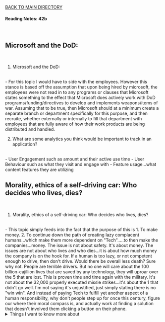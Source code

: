 [BACK TO MAIN DIRECTORY](../README.md)

#### Reading Notes: 42b
<br>

## Microsoft and the DoD:
<br>


1. Microsoft and the DoD:
<br>
- For this topic I would have to side with the employees. However this stance is based off the assumption that upon being hired by microsoft, the employees were not read in to any programs or clauses that Microsoft states something to the effect that Microsoft does actively work with DoD programs/funding/directives to develop and implements weapons/items of war. Assuming that to be true, then Microsoft should at a minimum create a separate branch or department specifically for this purpose, and then recruite, whether externally or internally to fill that department with employees that are fully aware of how their work products are being distributed and handled. 

2. What are some analytics you think would be important to track in an application?
<br>
- User Engagement such as amount and their active use time
- User Behaviour such as what they visit and engage with
- Feature usage...what content features they are utilizing


## Morality, ethics of a self-driving car: Who decides who lives, dies?
<br>


1. Morality, ethics of a self-driving car: Who decides who lives, dies?
<br>
- This topic simply feeds into the fact that the purpose of this is 1. To make money. 2. To continue down the path of creating lazy complacent humans...which make them more dependent on "Tech".....to then make the companies...money. The issue is not about safety. It's about money. The issues are not about who lives and who dies...it is about how much money the company is on the hook for. If a human is too lazy, or not competent enough to drive, then don't drive. Would there be overall less death? Sure why not. People are terrible drivers. But no one will care about the 100 billion-cajillion lives that are saved by any technology, they will uproar over the 5 that are lost. This is proven time and time again with the military. It's not about the 32,000 properly executed missle strikes...it's about the 1 that didn't go well. I'm not saying it's unjustified, just simply stating there is no "win win". And instead of paying Tech to fulfill yet another aspect of a human responsibility, why don't people step up for once this century, figure our where their moral compass is, and actually work at finding a solution that doesn't involved them clicking a button on their phone.


<details>
<summary>Things I want to know more about</summary>

Begin writing here...
  
</details>